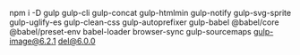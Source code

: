 npm i -D gulp gulp-cli gulp-concat gulp-htmlmin gulp-notify gulp-svg-sprite gulp-uglify-es gulp-clean-css gulp-autoprefixer gulp-babel @babel/core @babel/preset-env babel-loader browser-sync gulp-sourcemaps gulp-image@6.2.1 del@6.0.0